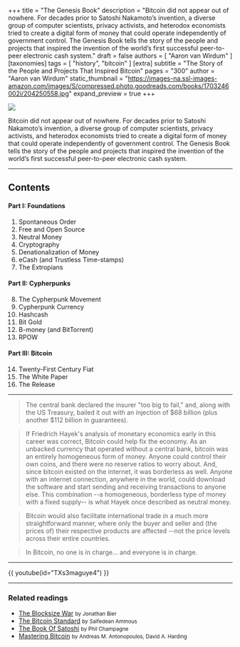 +++
title = "The Genesis Book"
description = "Bitcoin did not appear out of nowhere. For decades prior to Satoshi Nakamoto’s invention, a diverse group of computer scientists, privacy activists, and heterodox economists tried to create a digital form of money that could operate independently of government control. The Genesis Book tells the story of the people and projects that inspired the invention of the world’s first successful peer-to-peer electronic cash system."
draft = false
authors = [ "Aaron van Wirdum" ]
[taxonomies]
tags = [ "history", "bitcoin" ]
[extra]
subtitle = "The Story of the People and Projects That Inspired Bitcoin"
pages = "300"
author = "Aaron van Wirdum"
static_thumbnail = "https://images-na.ssl-images-amazon.com/images/S/compressed.photo.goodreads.com/books/1703246002i/204250558.jpg"
expand_preview = true
+++

<img border="0" src="https://images-na.ssl-images-amazon.com/images/S/compressed.photo.goodreads.com/books/1703246002i/204250558.jpg" >

Bitcoin did not appear out of nowhere. For decades prior to Satoshi Nakamoto’s invention, a diverse group of computer scientists, privacy activists, and heterodox economists tried to create a digital form of money that could operate independently of government control. The Genesis Book tells the story of the people and projects that inspired the invention of the world’s first successful peer-to-peer electronic cash system.

<!-- more -->

---

## Contents

#### Part I: Foundations

1. Spontaneous Order
2. Free and Open Source 
3. Neutral Money
4. Cryptography
5. Denationalization of Money
6. eCash (and Trustless Time-stamps)
7. The Extropians

#### Part II: Cypherpunks

8. The Cypherpunk Movement
9. Cypherpunk Currency
10. Hashcash
11. Bit Gold
12. B-money (and BitTorrent)
13. RPOW

#### Part III: Bitcoin

14. Twenty-First Century Fiat
15. The White Paper
16. The Release

---

> The central bank declared the insurer "too big to fail," and, along with the US Treasury, bailed it out with an injection of $68 billion (plus another $112 billion in guarantees).

> If Friedrich Hayek's analysis of monetary economics early in this career was correct, Bitcoin could help fix the economy. As an unbacked currency that operated without a central bank, bitcoin was an entirely homogeneous form of money. Anyone could control their own coins, and there were no reserve ratios to worry about. And, since bitcoin existed on the internet, it was borderless as well. Anyone with an internet connection, anywhere in the world, could download the software and start sending and receiving transactions to anyone else.  This combination --a homogeneous, borderless type of money with a fixed supply-- is what Hayek once described as neutral money.

> Bitcoin would also facilitate international trade in a much more straightforward manner, where only the buyer and seller and (the prices of) their respective products are affected --not the price levels across their entire countries.

> In Bitcoin, no one is in charge... and everyone is in charge.

---

{{ youtube(id="TXs3maguye4") }}

---

### Related readings

- [The Blocksize War](/readings/the-blocksize-war/) <small>by Jonathan Bier</small>
- [The Bitcoin Standard](/readings/the-bitcoin-standard/) <small>by Saifedean Ammous</small>
- [The Book Of Satoshi](/readings/the-book-of-satoshi/) <small>by Phil Champagne</small>
- [Mastering Bitcoin](/readings/mastering-bitcoin/) <small>by Andreas M. Antonopoulos, David A. Harding</small>
